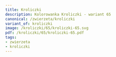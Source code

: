 ```yaml
---
title: Kroliczki
description: Kolorowanka Kroliczki - wariant 65
canonical: /zwierzeta/kroliczki
variant_of: kroliczki
image: /kroliczki/65/kroliczki-65.svg
pdf: /kroliczki/65/kroliczki-65.pdf
tags:
- zwierzeta
- kroliczki
---
```

